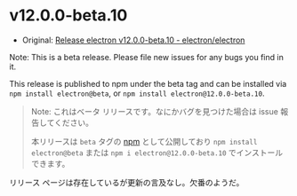# v12.0.0-beta.10

- Original: [Release electron v12.0.0-beta.10 - electron/electron](https://github.com/electron/electron/releases/tag/v12.0.0-beta.10)

Note: This is a beta release. Please file new issues for any bugs you find in it.

This release is published to npm under the beta tag and can be installed via `npm install electron@beta`, or `npm install electron@12.0.0-beta.10`.

> Note: これはベータ リリースです。なにかバグを見つけた場合は issue 報告してください。
>
> 本リリースは `beta` タグの [npm](https://www.npmjs.com/package/electron) として公開しており `npm install electron@beta` または `npm i electron@12.0.0-beta.10` でインストールできます。

リリース ページは存在しているが更新の言及なし。欠番のようだ。
